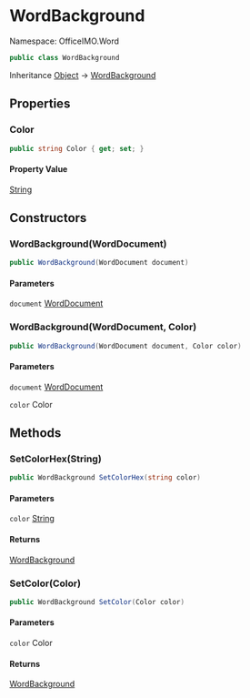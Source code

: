 # WordBackground

Namespace: OfficeIMO.Word



```csharp
public class WordBackground
```

Inheritance [Object](https://docs.microsoft.com/en-us/dotnet/api/system.object) → [WordBackground](./officeimo.word.wordbackground.md)

## Properties

### **Color**



```csharp
public string Color { get; set; }
```

#### Property Value

[String](https://docs.microsoft.com/en-us/dotnet/api/system.string)<br>

## Constructors

### **WordBackground(WordDocument)**



```csharp
public WordBackground(WordDocument document)
```

#### Parameters

`document` [WordDocument](./officeimo.word.worddocument.md)<br>

### **WordBackground(WordDocument, Color)**



```csharp
public WordBackground(WordDocument document, Color color)
```

#### Parameters

`document` [WordDocument](./officeimo.word.worddocument.md)<br>

`color` Color<br>

## Methods

### **SetColorHex(String)**



```csharp
public WordBackground SetColorHex(string color)
```

#### Parameters

`color` [String](https://docs.microsoft.com/en-us/dotnet/api/system.string)<br>

#### Returns

[WordBackground](./officeimo.word.wordbackground.md)<br>

### **SetColor(Color)**



```csharp
public WordBackground SetColor(Color color)
```

#### Parameters

`color` Color<br>

#### Returns

[WordBackground](./officeimo.word.wordbackground.md)<br>

